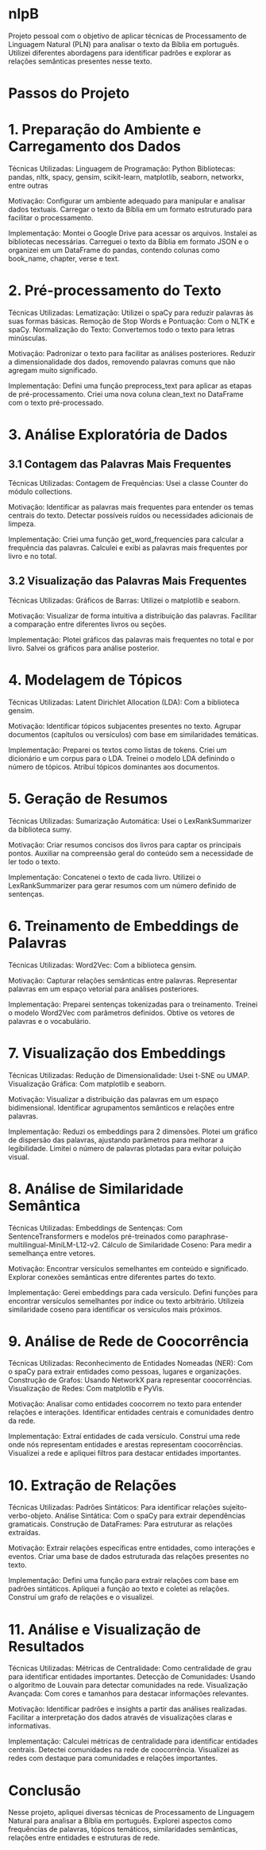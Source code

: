 # nlpB
Projeto pessoal com o objetivo de aplicar técnicas de Processamento de Linguagem Natural (PLN) para analisar o texto da Bíblia em português. Utilizei diferentes abordagens para identificar padrões e explorar as relações semânticas presentes nesse texto.

# Passos do Projeto

# 1. Preparação do Ambiente e Carregamento dos Dados
Técnicas Utilizadas: Linguagem de Programação: Python Bibliotecas: pandas, nltk, spacy, gensim, scikit-learn, matplotlib, seaborn, networkx, entre outras 

Motivação: Configurar um ambiente adequado para manipular e analisar dados textuais. Carregar o texto da Bíblia em um formato estruturado para facilitar o processamento. 

Implementação: Montei o Google Drive para acessar os arquivos. Instalei as bibliotecas necessárias. Carreguei o texto da Bíblia em formato JSON e o organizei em um DataFrame do pandas, contendo colunas como book_name, chapter, verse e text.

# 2. Pré-processamento do Texto
Técnicas Utilizadas: Lematização: Utilizei o spaCy para reduzir palavras às suas formas básicas. Remoção de Stop Words e Pontuação: Com o NLTK e spaCy. Normalização do Texto: Convertemos todo o texto para letras minúsculas.

Motivação: Padronizar o texto para facilitar as análises posteriores. Reduzir a dimensionalidade dos dados, removendo palavras comuns que não agregam muito significado. 

Implementação: Defini uma função preprocess_text para aplicar as etapas de pré-processamento. Criei uma nova coluna clean_text no DataFrame com o texto pré-processado.

# 3. Análise Exploratória de Dados
## 3.1 Contagem das Palavras Mais Frequentes
Técnicas Utilizadas: Contagem de Frequências: Usei a classe Counter do módulo collections. 

Motivação: Identificar as palavras mais frequentes para entender os temas centrais do texto. Detectar possíveis ruídos ou necessidades adicionais de limpeza. 

Implementação: Criei uma função get_word_frequencies para calcular a frequência das palavras. Calculei e exibi as palavras mais frequentes por livro e no total.

## 3.2 Visualização das Palavras Mais Frequentes
Técnicas Utilizadas: Gráficos de Barras: Utilizei o matplotlib e seaborn. 

Motivação: Visualizar de forma intuitiva a distribuição das palavras. Facilitar a comparação entre diferentes livros ou seções. 

Implementação: Plotei gráficos das palavras mais frequentes no total e por livro. Salvei os gráficos para análise posterior.

# 4. Modelagem de Tópicos
Técnicas Utilizadas: Latent Dirichlet Allocation (LDA): Com a biblioteca gensim.

Motivação: Identificar tópicos subjacentes presentes no texto. Agrupar documentos (capítulos ou versículos) com base em similaridades temáticas. 

Implementação: Preparei os textos como listas de tokens. Criei um dicionário e um corpus para o LDA. Treinei o modelo LDA definindo o número de tópicos. Atribuí tópicos dominantes aos documentos.

# 5. Geração de Resumos
Técnicas Utilizadas: Sumarização Automática: Usei o LexRankSummarizer da biblioteca sumy.

Motivação: Criar resumos concisos dos livros para captar os principais pontos. Auxiliar na compreensão geral do conteúdo sem a necessidade de ler todo o texto. 

Implementação: Concatenei o texto de cada livro. Utilizei o LexRankSummarizer para gerar resumos com um número definido de sentenças.

# 6. Treinamento de Embeddings de Palavras
Técnicas Utilizadas: Word2Vec: Com a biblioteca gensim.

Motivação: Capturar relações semânticas entre palavras. Representar palavras em um espaço vetorial para análises posteriores. 

Implementação: Preparei sentenças tokenizadas para o treinamento. Treinei o modelo Word2Vec com parâmetros definidos. Obtive os vetores de palavras e o vocabulário.

# 7. Visualização dos Embeddings

Técnicas Utilizadas: Redução de Dimensionalidade: Usei t-SNE ou UMAP. Visualização Gráfica: Com matplotlib e seaborn.

Motivação: Visualizar a distribuição das palavras em um espaço bidimensional. Identificar agrupamentos semânticos e relações entre palavras. 

Implementação: Reduzi os embeddings para 2 dimensões. Plotei um gráfico de dispersão das palavras, ajustando parâmetros para melhorar a legibilidade. Limitei o número de palavras plotadas para evitar poluição visual.

# 8. Análise de Similaridade Semântica

Técnicas Utilizadas: Embeddings de Sentenças: Com SentenceTransformers e modelos pré-treinados como paraphrase-multilingual-MiniLM-L12-v2. Cálculo de Similaridade Coseno: Para medir a semelhança entre vetores.

Motivação: Encontrar versículos semelhantes em conteúdo e significado. Explorar conexões semânticas entre diferentes partes do texto. 

Implementação: Gerei embeddings para cada versículo. Defini funções para encontrar versículos semelhantes por índice ou texto arbitrário. Utilizeia similaridade coseno para identificar os versículos mais próximos.

# 9. Análise de Rede de Coocorrência
Técnicas Utilizadas: Reconhecimento de Entidades Nomeadas (NER): Com o spaCy para extrair entidades como pessoas, lugares e organizações. Construção de Grafos: Usando NetworkX para representar coocorrências. Visualização de Redes: Com matplotlib e PyVis.

Motivação: Analisar como entidades coocorrem no texto para entender relações e interações. Identificar entidades centrais e comunidades dentro da rede.

Implementação: Extraí entidades de cada versículo. Construí uma rede onde nós representam entidades e arestas representam coocorrências. Visualizei a rede e apliquei filtros para destacar entidades importantes.

# 10. Extração de Relações
Técnicas Utilizadas: Padrões Sintáticos: Para identificar relações sujeito-verbo-objeto. Análise Sintática: Com o spaCy para extrair dependências gramaticais. Construção de DataFrames: Para estruturar as relações extraídas.

Motivação: Extrair relações específicas entre entidades, como interações e eventos. Criar uma base de dados estruturada das relações presentes no texto. 

Implementação: Defini uma função para extrair relações com base em padrões sintáticos. Apliquei a função ao texto e coletei as relações. Construí um grafo de relações e o visualizei.

# 11. Análise e Visualização de Resultados
Técnicas Utilizadas: Métricas de Centralidade: Como centralidade de grau para identificar entidades importantes. Detecção de Comunidades: Usando o algoritmo de Louvain para detectar comunidades na rede. Visualização Avançada: Com cores e tamanhos para destacar informações relevantes. 

Motivação: Identificar padrões e insights a partir das análises realizadas. Facilitar a interpretação dos dados através de visualizações claras e informativas. 

Implementação: Calculei métricas de centralidade para identificar entidades centrais. Detectei comunidades na rede de coocorrência. Visualizei as redes com destaque para comunidades e relações importantes.

# Conclusão 
Nesse projeto, apliquei diversas técnicas de Processamento de Linguagem Natural para analisar a Bíblia em português. Explorei aspectos como frequências de palavras, tópicos temáticos, similaridades semânticas, relações entre entidades e estruturas de rede.

